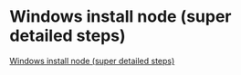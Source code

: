 # Windows install node (super detailed steps)
[Windows install node (super detailed steps)](https://aiwithcloud.com/2022/09/16/windows_install_node_super_detailed_steps/)